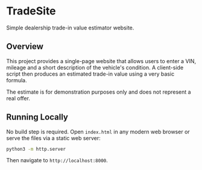 # TradeSite

Simple dealership trade-in value estimator website.

## Overview

This project provides a single-page website that allows users to enter a VIN, mileage and a short description of the vehicle's condition. A client-side script then produces an estimated trade-in value using a very basic formula.

The estimate is for demonstration purposes only and does not represent a real offer.

## Running Locally

No build step is required. Open `index.html` in any modern web browser or serve the files via a static web server:

```bash
python3 -m http.server
```

Then navigate to `http://localhost:8000`.
